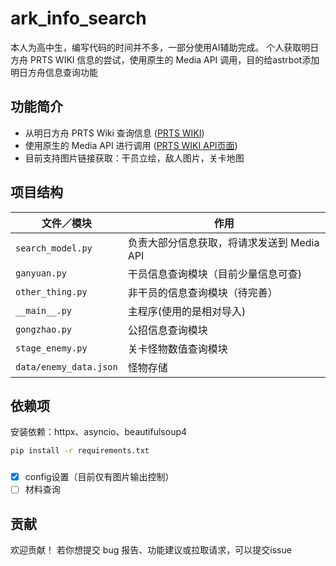 # ark_info_search

本人为高中生，编写代码的时间并不多，一部分使用AI辅助完成。
个人获取明日方舟 PRTS WIKI 信息的尝试，使用原生的 Media API 调用，目的给astrbot添加明日方舟信息查询功能

## 功能简介

- 从明日方舟 PRTS Wiki 查询信息 ([PRTS WIKI][2])
- 使用原生的 Media API 进行调用 ([PRTS WIKI API页面][3])
- 目前支持图片链接获取：干员立绘，敌人图片，关卡地图

## 项目结构

| 文件／模块                  | 作用                         |
|------------------------|----------------------------|
| `search_model.py`      | 负责大部分信息获取，将请求发送到 Media API |
| `ganyuan.py`           | 干员信息查询模块（目前少量信息可查)         |
| `other_thing.py`       | 非干员的信息查询模块（待完善）            |
| `__main__.py`          | 主程序(使用的是相对导入)              |
| `gongzhao.py`          | 公招信息查询模块                   |
| `stage_enemy.py`       | 关卡怪物数值查询模块                 |
| `data/enemy_data.json` | 怪物存储                       |

## 依赖项

安装依赖：httpx、asyncio、beautifulsoup4

```bash
pip install -r requirements.txt
```

### 
 - [x] config设置（目前仅有图片输出控制）
 - [ ] 材料查询

## 贡献

欢迎贡献！ 若你想提交 bug 报告、功能建议或拉取请求，可以提交issue

[2]: https://prts.wiki/w/%E9%A6%96%E9%A1%B5 "PRTS WIKI 首页"

[3]: https://prts.wiki/api.php "PRTS WIKI API页面"